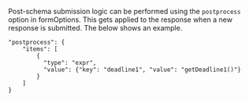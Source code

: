 Post-schema submission logic can be performed using the `postprocess` option in formOptions. This gets applied to the response when a new response is submitted. The below shows an example.

```
"postprocess": {
    "items": [
        {
          "type": "expr",
          "value": {"key": "deadline1", "value": "getDeadline1()"}
        }
    ]
}
```